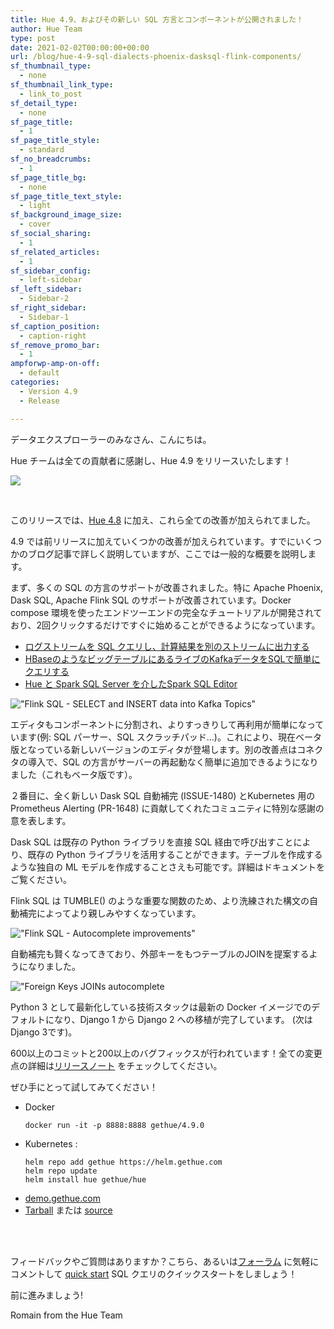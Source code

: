 ```yaml
---
title: Hue 4.9、およびその新しい SQL 方言とコンポーネントが公開されました！
author: Hue Team
type: post
date: 2021-02-02T00:00:00+00:00
url: /blog/hue-4-9-sql-dialects-phoenix-dasksql-flink-components/
sf_thumbnail_type:
  - none
sf_thumbnail_link_type:
  - link_to_post
sf_detail_type:
  - none
sf_page_title:
  - 1
sf_page_title_style:
  - standard
sf_no_breadcrumbs:
  - 1
sf_page_title_bg:
  - none
sf_page_title_text_style:
  - light
sf_background_image_size:
  - cover
sf_social_sharing:
  - 1
sf_related_articles:
  - 1
sf_sidebar_config:
  - left-sidebar
sf_left_sidebar:
  - Sidebar-2
sf_right_sidebar:
  - Sidebar-1
sf_caption_position:
  - caption-right
sf_remove_promo_bar:
  - 1
ampforwp-amp-on-off:
  - default
categories:
  - Version 4.9
  - Release

---
```

データエクスプローラーのみなさん、こんにちは。

Hue チームは全ての貢献者に感謝し、Hue 4.9 をリリースいたします！

<a href="https://cdn.gethue.com/uploads/2021/02/hue-4.9.png">
  <img src="https://cdn.gethue.com/uploads/2021/02/hue-4.9.png" />
</a>

&nbsp;

このリリースでは、[Hue 4.8](https://gethue.com/blog/hue-4-8-phoenix-flink-sparksql-components/) に加え、これら全ての改善が加えられてました。

4.9 では前リリースに加えていくつかの改善が加えられています。すでにいくつかのブログ記事で詳しく説明していますが、ここでは一般的な概要を説明します。

まず、多くの SQL の方言のサポートが改善されました。特に Apache Phoenix, Dask SQL, Apache Flink SQL のサポートが改善されています。Docker compose 環境を使ったエンドツーエンドの完全なチュートリアルが開発されており、2回クリックするだけですぐに始めることができるようになっています。

* [ログストリームを SQL クエリし、計算結果を別のストリームに出力する](https://gethue.com/blog/sql-querying-live-kafka-logs-and-sending-live-updates-with-flink-sql/)
* [HBaseのようなビッグテーブルにあるライブのKafkaデータをSQLで簡単にクエリする](https://gethue.com/blog/querying-live-kafka-data-in-apache-hbase-with-phoenix/)
* [Hue と Spark SQL Server を介したSpark SQL Editor](https://gethue.com/blog/querying-spark-sql-with-spark-thrift-server-and-hue-editor/)

!["Flink SQL - SELECT and INSERT data into Kafka Topics"](https://cdn.gethue.com/uploads/2021/02/peek-log-streams.gif)

エディタもコンポーネントに分割され、よりすっきりして再利用が簡単になっています(例: SQL パーサー、SQL スクラッチパッド...)。これにより、現在ベータ版となっている新しいバージョンのエディタが登場します。別の改善点はコネクタの導入で、SQL の方言がサーバーの再起動なく簡単に追加できるようになりました（これもベータ版です）。

２番目に、全く新しい Dask SQL 自動補完 (ISSUE-1480) とKubernetes 用の Prometheus Alerting (PR-1648) に貢献してくれたコミュニティに特別な感謝の意を表します。

Dask SQL は既存の Python ライブラリを直接 SQL 経由で呼び出すことにより、既存の Python ライブラリを活用することができます。テーブルを作成するような独自の ML モデルを作成することさえも可能です。詳細はドキュメントをご覧ください。

Flink SQL は TUMBLE() のような重要な関数のため、より洗練された構文の自動補完によってより親しみやすくなっています。

!["Flink SQL - Autocomplete improvements"](https://cdn.gethue.com/uploads/2021/02/flink_udf_tumble.png)

自動補完も賢くなってきており、外部キーをもつテーブルのJOINを提案するようになりました。

!["Foreign Keys JOINs autocomplete](https://cdn.gethue.com/uploads/2021/02/fk_joins.png)

Python 3 として最新化している技術スタックは最新の Docker イメージでのデフォルトになり、Django 1 から Django 2 への移植が完了しています。 (次は Django 3です)。


600以上のコミットと200以上のバグフィックスが行われています！全ての変更点の詳細は[リリースノート](https://docs.gethue.com/releases/release-notes-4.9.0/) をチェックしてください。

ぜひ手にとって試してみてください！

* Docker
    ```
    docker run -it -p 8888:8888 gethue/4.9.0
    ```
* Kubernetes :
    ```
    helm repo add gethue https://helm.gethue.com
    helm repo update
    helm install hue gethue/hue
    ```
* [demo.gethue.com](demo.gethue.com)
* [Tarball](https://cdn.gethue.com/downloads/hue-4.9.0.tgz) または [source](https://github.com/cloudera/hue/archive/release-4.9.0.zip)

</br>
</br>

フィードバックやご質問はありますか？こちら、あるいは<a href="https://discourse.gethue.com/">フォーラム</a> に気軽にコメントして <a href="https://docs.gethue.com/quickstart/">quick start</a> SQL クエリのクイックスタートをしましょう！


前に進みましょう!

Romain from the Hue Team
